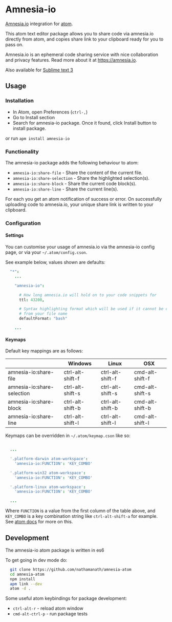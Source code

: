 # Amnesia-io

[Amnesia.io](https://amnesia.io) integration for [atom](https://atom.io/).

This atom text editor package allows you to share code via amnesia.io directly
from atom, and copies share link to your clipboard ready for you to pass on.

Amnesia.io is an ephemeral code sharing service with nice collaboration and privacy
features. Read more about it at https://amnesia.io.

Also available for [Sublime text 3](https://github.com/jolyongray/amnesia-sublime)

## Usage

### Installation

* In Atom, open Preferences (`ctrl-,`)
* Go to Install section
* Search for amnesia-io package. Once it found, click Install button to install package.

or run `apm install amnesia-io`

### Functionality

The amnesia-io package adds the following behaviour to atom:

* `amnesia-io:share-file` - Share the content of the current file.
* `amnesia-io:share-selection` - Share the highlighted selection(s).
* `amnesia-io:share-block` - Share the current code block(s).
* `amnesia-io:share-line` - Share the current line(s).

For each you get an atom notification of success or error. On successfully uploading
code to amnesia.io, your unique share link is written to your clipboard.

### Configuration

#### Settings

You can customise your usage of amnesia.io via the amnesia-io config page, or via
your `~/.atom/config.cson`.

See example below, values shown are defaults:

```cson
  "*":
    ...

    "amnesia-io":

      # How long amnesia.io will hold on to your code snippets for
      ttl: 43200,           

      # Syntax highlighting format which will be used if it cannot be discerned
      # from your file name
      defaultFormat: "bash"

    ...
```

#### Keymaps

Default key mappings are as follows:

|                            | Windows          | Linux            | OSX             |
|----------------------------|------------------|------------------|-----------------|
| amnesia-io:share-file      | ctrl-alt-shift-f | ctrl-alt-shift-f | cmd-alt-shift-f |
| amnesia-io:share-selection | ctrl-alt-shift-s | ctrl-alt-shift-s | cmd-alt-shift-s |
| amnesia-io:share-block     | ctrl-alt-shift-b | ctrl-alt-shift-b | cmd-alt-shift-b |
| amnesia-io:share-line      | ctrl-alt-shift-l | ctrl-alt-shift-l | cmd-alt-shift-l |

Keymaps can be overridden in `~/.atom/keymap.cson` like so:

```cson

  ...

  '.platform-darwin atom-workspace':
    'amnesia-io:FUNCTION': 'KEY_COMBO'

  '.platform-win32 atom-workspace':
    'amnesia-io:FUNCTION': 'KEY_COMBO'

  '.platform-linux atom-workspace':
    'amnesia-io:FUNCTION': 'KEY_COMBO'

  ...

```

Where `FUNCTION` is a value from the first column of the table above, and `KEY_COMBO`
is a key combination string like `ctrl-alt-shift-a` for example.
See [atom docs](http://flight-manual.atom.io/using-atom/sections/basic-customization/#customizing-keybindings)
for more on this.

## Development

The amnesia-io atom package is written in es6

To get going in dev mode do:

```bash
  git clone https://github.com/nathamanath/amnesia-atom
  cd amnesia-atom
  npm install
  apm link --dev
  atom -d .
```

Some useful atom keybindings for package development:

* `ctrl-alt-r` - reload atom window
* `cmd-alt-ctrl-p` - run package tests
